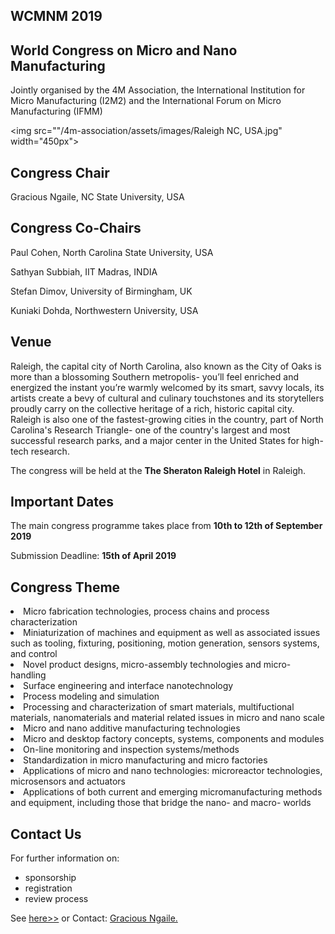 ## WCMNM 2019

## World Congress on Micro and Nano Manufacturing

Jointly organised by the 4M Association, the International Institution for Micro Manufacturing (I2M2) and the International Forum on Micro Manufacturing (IFMM)

<img src=""/4m-association/assets/images/Raleigh NC, USA.jpg" width="450px">

## Congress Chair

Gracious Ngaile, NC State University, USA
## Congress Co-Chairs

Paul Cohen, North Carolina State University, USA

Sathyan Subbiah, IIT Madras, INDIA

Stefan Dimov, University of Birmingham, UK

Kuniaki Dohda, Northwestern University, USA 

## Venue


Raleigh, the capital city of North Carolina, also known as the City of Oaks is more than a blossoming Southern metropolis- you’ll feel enriched and energized the instant you’re warmly welcomed by its smart, savvy locals, its artists create a bevy of cultural and culinary touchstones and its storytellers proudly carry on the collective heritage of a rich, historic capital city. Raleigh is also one of the fastest-growing cities in the country, part  of North Carolina's Research Triangle- one of the country's largest and most successful research parks, and a major center in the United States for high-tech research. 

The congress will be held at the <strong>The Sheraton Raleigh Hotel</strong> in Raleigh.


## Important Dates


The main congress programme takes place from **10th to 12th of September 2019**



Submission Deadline:  **15th of April 2019**




## Congress Theme

<li>Micro fabrication technologies, process chains and process characterization

<li>Miniaturization of machines and equipment as well as associated issues such as tooling, fixturing, positioning, motion generation, sensors systems, and control

<li>Novel product designs, micro-assembly technologies and micro-handling

<li>Surface engineering and interface nanotechnology

<li>Process modeling and simulation

<li>Processing and characterization of smart materials, multifuctional materials, nanomaterials and material related issues in micro and nano scale

<li>Micro and nano additive manufacturing technologies

<li>Micro and desktop factory concepts, systems, components and modules

<li>On-line monitoring and inspection systems/methods

<li>Standardization in micro manufacturing and micro factories

<li>Applications of micro and nano technologies: microreactor technologies, microsensors and actuators

<li>Applications of both current and emerging micromanufacturing methods and equipment, including those that bridge the nano- and macro- worlds

## Contact Us


For further information on:

- sponsorship
- registration
- review process

See [here>>](https://events.reporter.ncsu.edu/WCMNM/)
 or
Contact: <a href="mailto:gngaile@ncsu.edu"> Gracious Ngaile.</strong></a>

